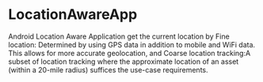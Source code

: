 # LocationAwareApp
Android Location Aware Application
get the current location by Fine location: Determined by using GPS data in addition to mobile and WiFi data. This allows for more accurate geolocation,
and Coarse location tracking:A subset of location tracking where the approximate location of an asset (within a 20-mile radius) suffices the use-case requirements.

